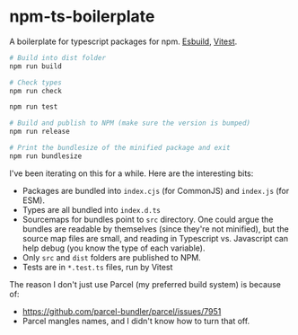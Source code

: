 # npm-ts-boilerplate
A boilerplate for typescript packages for npm. [Esbuild](https://esbuild.github.io), [Vitest](https://vitest.dev).

```sh
# Build into dist folder
npm run build

# Check types
npm run check

npm run test

# Build and publish to NPM (make sure the version is bumped)
npm run release

# Print the bundlesize of the minified package and exit
npm run bundlesize
```

I've been iterating on this for a while. Here are the interesting bits:

* Packages are bundled into `index.cjs` (for CommonJS) and `index.js` (for ESM).
* Types are all bundled into `index.d.ts`
* Sourcemaps for bundles point to `src` directory. One could argue the bundles are readable by themselves (since they're not minified), but the source map files are small, and reading in Typescript vs. Javascript can help debug (you know the type of each variable).
* Only `src` and `dist` folders are published to NPM.
* Tests are in `*.test.ts` files, run by Vitest

The reason I don't just use Parcel (my preferred build system) is because of:
* https://github.com/parcel-bundler/parcel/issues/7951
* Parcel mangles names, and I didn't know how to turn that off.
